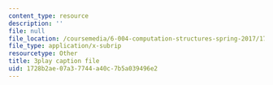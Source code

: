 ```yaml
---
content_type: resource
description: ''
file: null
file_location: /coursemedia/6-004-computation-structures-spring-2017/1728b2ae07a37744a40c7b5a039496e2_ZUWb9HHXGHM.srt
file_type: application/x-subrip
resourcetype: Other
title: 3play caption file
uid: 1728b2ae-07a3-7744-a40c-7b5a039496e2
---
```

